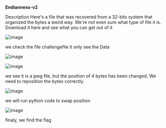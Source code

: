 **Endianness-v2**

Description
Here's a file that was recovered from a 32-bits system that organized the bytes a weird way. We're not even sure what type of file it is.
Download it here and see what you can get out of it

![image](https://github.com/user-attachments/assets/28a62793-f7ca-403c-974b-598408edaa8d)

 we check the file challengefile it only see the Data

![image](https://github.com/user-attachments/assets/3c3e03db-3dbc-4e83-a89c-a3e47d4f3e8b)

![image](https://github.com/user-attachments/assets/4ffde9f1-3589-47c7-a142-e00a930681d5)

we see it is a jpeg file, but the position of 4 bytes has been changed, We need to reposition the bytes correctly.
 
![image](https://github.com/user-attachments/assets/a1a365d4-fb63-4399-a0a5-abb232110dad)

we will run python code to swap position

![image](https://github.com/user-attachments/assets/c6fcf3c7-3f8f-4046-b408-85abfe1b147e)
 
finaly, we find the flag 



